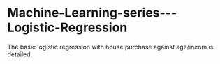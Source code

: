 # Machine-Learning-series---Logistic-Regression
The basic logistic regression with house purchase against age/incom is detailed.
